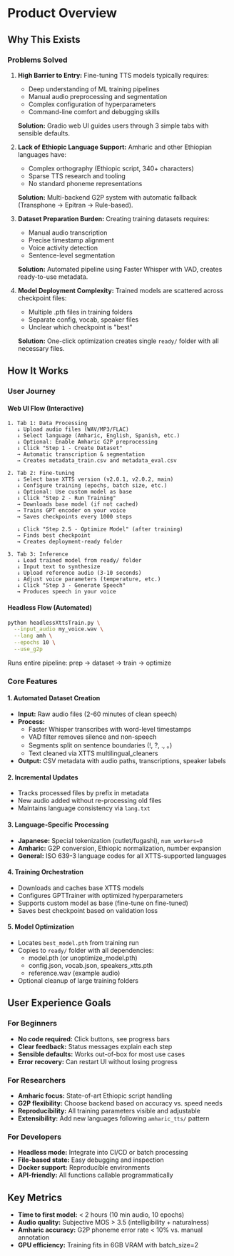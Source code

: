 # Product Overview

## Why This Exists

### Problems Solved
1. **High Barrier to Entry:** Fine-tuning TTS models typically requires:
   - Deep understanding of ML training pipelines
   - Manual audio preprocessing and segmentation
   - Complex configuration of hyperparameters
   - Command-line comfort and debugging skills
   
   **Solution:** Gradio web UI guides users through 3 simple tabs with sensible defaults.

2. **Lack of Ethiopic Language Support:** Amharic and other Ethiopian languages have:
   - Complex orthography (Ethiopic script, 340+ characters)
   - Sparse TTS research and tooling
   - No standard phoneme representations
   
   **Solution:** Multi-backend G2P system with automatic fallback (Transphone → Epitran → Rule-based).

3. **Dataset Preparation Burden:** Creating training datasets requires:
   - Manual audio transcription
   - Precise timestamp alignment
   - Voice activity detection
   - Sentence-level segmentation
   
   **Solution:** Automated pipeline using Faster Whisper with VAD, creates ready-to-use metadata.

4. **Model Deployment Complexity:** Trained models are scattered across checkpoint files:
   - Multiple .pth files in training folders
   - Separate config, vocab, speaker files
   - Unclear which checkpoint is "best"
   
   **Solution:** One-click optimization creates single `ready/` folder with all necessary files.

## How It Works

### User Journey

#### Web UI Flow (Interactive)
```
1. Tab 1: Data Processing
   ↓ Upload audio files (WAV/MP3/FLAC)
   ↓ Select language (Amharic, English, Spanish, etc.)
   ↓ Optional: Enable Amharic G2P preprocessing
   ↓ Click "Step 1 - Create Dataset"
   → Automatic transcription & segmentation
   → Creates metadata_train.csv and metadata_eval.csv

2. Tab 2: Fine-tuning
   ↓ Select base XTTS version (v2.0.1, v2.0.2, main)
   ↓ Configure training (epochs, batch size, etc.)
   ↓ Optional: Use custom model as base
   ↓ Click "Step 2 - Run Training"
   → Downloads base model (if not cached)
   → Trains GPT encoder on your voice
   → Saves checkpoints every 1000 steps
   
   ↓ Click "Step 2.5 - Optimize Model" (after training)
   → Finds best checkpoint
   → Creates deployment-ready folder

3. Tab 3: Inference
   ↓ Load trained model from ready/ folder
   ↓ Input text to synthesize
   ↓ Upload reference audio (3-10 seconds)
   ↓ Adjust voice parameters (temperature, etc.)
   ↓ Click "Step 3 - Generate Speech"
   → Produces speech in your voice
```

#### Headless Flow (Automated)
```bash
python headlessXttsTrain.py \
  --input_audio my_voice.wav \
  --lang amh \
  --epochs 10 \
  --use_g2p
```
Runs entire pipeline: prep → dataset → train → optimize

### Core Features

#### 1. Automated Dataset Creation
- **Input:** Raw audio files (2-60 minutes of clean speech)
- **Process:** 
  - Faster Whisper transcribes with word-level timestamps
  - VAD filter removes silence and non-speech
  - Segments split on sentence boundaries (!, ?, ., 。)
  - Text cleaned via XTTS multilingual_cleaners
- **Output:** CSV metadata with audio paths, transcriptions, speaker labels

#### 2. Incremental Updates
- Tracks processed files by prefix in metadata
- New audio added without re-processing old files
- Maintains language consistency via `lang.txt`

#### 3. Language-Specific Processing
- **Japanese:** Special tokenization (cutlet/fugashi), `num_workers=0`
- **Amharic:** G2P conversion, Ethiopic normalization, number expansion
- **General:** ISO 639-3 language codes for all XTTS-supported languages

#### 4. Training Orchestration
- Downloads and caches base XTTS models
- Configures GPTTrainer with optimized hyperparameters
- Supports custom model as base (fine-tune on fine-tuned)
- Saves best checkpoint based on validation loss

#### 5. Model Optimization
- Locates `best_model.pth` from training run
- Copies to `ready/` folder with all dependencies:
  - model.pth (or unoptimize_model.pth)
  - config.json, vocab.json, speakers_xtts.pth
  - reference.wav (example audio)
- Optional cleanup of large training folders

## User Experience Goals

### For Beginners
- **No code required:** Click buttons, see progress bars
- **Clear feedback:** Status messages explain each step
- **Sensible defaults:** Works out-of-box for most use cases
- **Error recovery:** Can restart UI without losing progress

### For Researchers
- **Amharic focus:** State-of-art Ethiopic script handling
- **G2P flexibility:** Choose backend based on accuracy vs. speed needs
- **Reproducibility:** All training parameters visible and adjustable
- **Extensibility:** Add new languages following `amharic_tts/` pattern

### For Developers
- **Headless mode:** Integrate into CI/CD or batch processing
- **File-based state:** Easy debugging and inspection
- **Docker support:** Reproducible environments
- **API-friendly:** All functions callable programmatically

## Key Metrics
- **Time to first model:** < 2 hours (10 min audio, 10 epochs)
- **Audio quality:** Subjective MOS > 3.5 (intelligibility + naturalness)
- **Amharic accuracy:** G2P phoneme error rate < 10% vs. manual annotation
- **GPU efficiency:** Training fits in 6GB VRAM with batch_size=2
